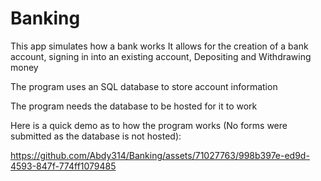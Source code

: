 # Banking

This app simulates how a bank works
It allows for the creation of a bank account,
signing in into an existing account,
Depositing and Withdrawing money

The program uses an SQL database to store account information 

The program needs the database to be hosted for it to work

Here is a quick demo as to how the program works
(No forms were submitted as the database is not hosted):

https://github.com/Abdy314/Banking/assets/71027763/998b397e-ed9d-4593-847f-774ff1079485

